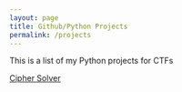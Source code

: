 ```yaml
---
layout: page
title: Github/Python Projects
permalink: /projects
---
```


This is a list of my Python projects for CTFs

[Cipher Solver](https://github.com/Zacvr/CipherSolver)
